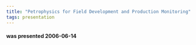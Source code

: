 ```yaml
---
title: "Petrophysics for Field Development and Production Monitoring"
tags: presentation
---
```

#### was presented 2006-06-14 

